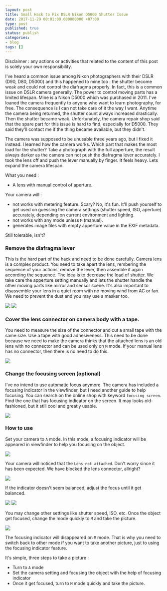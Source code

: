 ```yaml
---
layout: post
title: Small Hack to Fix DSLR Nikon D5000 Shutter Issue
date: 2017-11-29 00:01:00.000000000 +07:00
type: post
published: true
status: publish
categories:
- blog
tags: []
---
```


Disclaimer : any actions or activities that related to the content of this post is solely your own responsibility.

I've heard a common issue among Nikon photographers with their DSLR (D90, D80, D5000) and this happened to mine too : the shutter become weak and could not control the diafragma properly. In fact, this is a common issue on DSLR camera generally. The power to control moving parts has a limited lifespan.  Mine is a Nikon D5000 which was purchased in 2011. I've loaned the camera frequently to anyone who want to learn photography, for free. The consequence is I can not take care of it the way I want. Anytime the camera being returned, the shutter count always increased drastically. Then the shutter became weak. Unfortunately, the camera repair shop said that the spare part for this issue is hard to find, especially for D5000. They said they'll contact me if the thing became available, but they didn't.

The camera was supposed to be unusable three years ago, but I fixed it instead. I learned how the camera works. Which part that makes the most load for the shutter? Take a photograph with the full apperture, the result always darker as the camera can not push the diafragma lever accurately. I took the lens off and push the lever manually by finger.  It feels heavy. Lets expand the camera lifespan.

What you need :

- A lens with manual control of aperture.

Your camera will :

- not works with metering feature. Scary? No, it's fun. It'll push yourself to get used on guessing the camera settings (shutter speed, ISO, aperture) accurately, depending on current environment and lighting.
- not works with any mode unless `M` (manual).
- generates image files with empty apperture value in the EXIF metadata.

Still tolerable, isn't?

### Remove the diafragma lever

This is the hard part of the hack and need to be done carefully. Camera lens is a complex product. You need to take apart the lens, rembering the sequence of your actions, remove the lever, then assemble it again according the sequence. The idea is to decrease the load of shutter. We take care the apperture setting manually and lets the shutter handle the other moving parts like mirror and sensor scene. It's also important to disassemble your lens in a quiet room with no moving wind from AC or fan. We need to prevent the dust and you may use a masker too.

<img src="/assets/nikon-hack-0.jpg">

<img src="/assets/nikon-hack-1.jpg">

### Cover the lens connector on camera body with a tape.

You need to measure the size of the connector and cut a small tape with the same size. Use a tape with good adhesiveness. This need to be done because we need to make the camera thinks that the attached lens is an old lens with no connector and can be used only on `M` mode. If your manual lens has no connector, then there is no need to do this.

<img src="/assets/nikon-hack-2.jpg">


### Change the focusing screen (optional)

I've no intend to use automatic focus anymore. The camera has included a focusing indicator in the viewfinder, but I need another guide to help focusing. You can search on the online shop with keyword `focusing screen`. Find the one that has focusing indicator on the screen. It may looks old-fashioned, but it still cool and greatly usable.

<img src="/assets/nikon-hack-3.jpg">

### How to use

Set your camera to `A` mode. In this mode, a focusing indicator will be appeared in viewfinder to help you focusing on the object.

<img src="/assets/nikon-hack-4.jpg">

Your camera will noticed that the `Lens not attached`. Don't worry since it has been expected. We have blocked the lens connector, allright?

<img src="/assets/nikon-hack-5.jpg">

If the indicator doesn't seem balanced, adjust the focus until it get balanced.

<img src="/assets/nikon-hack-6.jpg">

<img src="/assets/nikon-hack-7.jpg">

You may change other settings like shutter speed, ISO, etc. Once the object get focused, change the mode quickly to `M` and take the picture.

<img src="/assets/nikon-hack-8.jpg">

The focusing indicator will disappeared on `M` mode. That is why you need to switch back to other mode if you want to take another picture, just to using the focusing indicator feature.

It's simple, three steps to take a picture :

- Turn to `A` mode
- Set the camera setting and focusing the object with the help of focusing indicator
- Once it get focused, turn to `M` mode quickly and take the picture.

